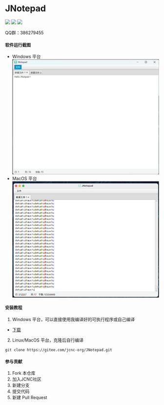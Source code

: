 # JNotepad

![](https://img.shields.io/badge/Windows-Passing-49%2C198%2C84.svg?style=falt&logo=Windows)
![](https://img.shields.io/badge/Ubuntu-Passing-49%2C198%2C84.svg?style=falt&logo=Ubuntu)
![](https://img.shields.io/badge/MacOS-Passing-49%2C198%2C84.svg?style=falt&logo=Apple)

QQ群：386279455

#### 软件运行截图
- Windows 平台 
  ![Windows](screenshot/windows-1.png)
- MacOS 平台   
  ![MacOS](screenshot/MacOS-1.png)
#### 安装教程

1.  Windows 平台，可以直接使用我编译好的可执行程序或自己编译

[gitee-download]: https://gitee.com/jcnc-org/JNotepad/releases

- [下载][gitee-download]

2. Linux/MacOS 平台，克隆后自行编译

<pre><code>git clone https://gitee.com/jcnc-org/JNotepad.git</code></pre>



#### 参与贡献

1. Fork 本仓库
2. 加入JCNC社区
3. 新建分支
4. 提交代码
5. 新建 Pull Request
